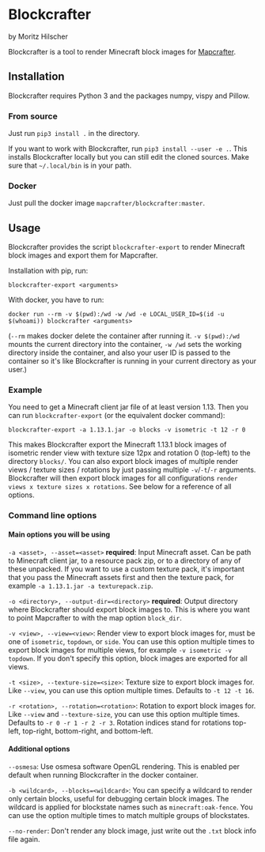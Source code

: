 # Blockcrafter #

by Moritz Hilscher

Blockcrafter is a tool to render Minecraft block images for [Mapcrafter](https://github.com/mapcrafter/mapcrafter).

## Installation ##

Blockcrafter requires Python 3 and the packages numpy, vispy and Pillow.

### From source ###

Just run `pip3 install .` in the directory.

If you want to work with Blockcrafter, run `pip3 install --user -e .`. This installs Blockcrafter locally but you can still edit the cloned sources. Make sure that `~/.local/bin` is in your path.

### Docker ###

Just pull the docker image `mapcrafter/blockcrafter:master`.

## Usage ##

Blockcrafter provides the script `blockcrafter-export` to render Minecraft block images and export them for Mapcrafter.

Installation with pip, run:

`blockcrafter-export <arguments>`

With docker, you have to run:

`docker run --rm -v $(pwd):/wd -w /wd -e LOCAL_USER_ID=$(id -u $(whoami)) blockcrafter <arguments>`

(`--rm` makes docker delete the container after running it. `-v $(pwd):/wd` mounts the current directory into the container, `-w /wd` sets the working directory inside the container, and also your user ID is passed to the container so it's like Blockcrafter is running in your current directory as your user.)

### Example ###

You need to get a Minecraft client jar file of at least version 1.13. Then you can run `blockcrafter-export` (or the equivalent docker command):

`blockcrafter-export -a 1.13.1.jar -o blocks -v isometric -t 12 -r 0`

This makes Blockcrafter export the Minecraft 1.13.1 block images of isometric render view with texture size 12px and rotation 0 (top-left) to the directory `blocks/`. You can also export block images of multiple render views / texture sizes / rotations by just passing multiple `-v`/`-t`/`-r` arguments. Blockcrafter will then export block images for all configurations `render views x texture sizes x rotations`. See below for a reference of all options.

### Command line options ###

#### Main options you will be using ####

`-a <asset>, --asset=<asset>` **required**: Input Minecraft asset. Can be path to Minecraft client jar, to a resource pack zip, or to a directory of any of these unpacked. If you want to use a custom texture pack, it's important that you pass the Minecraft assets first and then the texture pack, for example `-a 1.13.1.jar -a texturepack.zip`.

`-o <directory>, --output-dir=<directory>` **required**: Output directory where Blockcrafter should export block images to. This is where you want to point Mapcrafter to with the map option `block_dir`.

`-v <view>, --view=<view>`: Render view to export block images for, must be one of `isometric`, `topdown`, or `side`. You can use this option multiple times to export block images for multiple views, for example `-v isometric -v topdown`. If you don't specify this option, block images are exported for all views.

`-t <size>, --texture-size=<size>`: Texture size to export block images for. Like `--view`, you can use this option multiple times. Defaults to `-t 12 -t 16`.

`-r <rotation>, --rotation=<rotation>`: Rotation to export block images for. Like `--view` and `--texture-size`, you can use this option multiple times. Defaults to `-r 0 -r 1 -r 2 -r 3`. Rotation indices stand for rotations top-left, top-right, bottom-right, and bottom-left.

#### Additional options ####

`--osmesa`: Use osmesa software OpenGL rendering. This is enabled per default when running Blockcrafter in the docker container.

`-b <wildcard>, --blocks=<wildcard>`: You can specify a wildcard to render only certain blocks, useful for debugging certain block images. The wildcard is applied for blockstate names such as `minecraft:oak-fence`. You can use the option multiple times to match multiple groups of blockstates.

`--no-render`: Don't render any block image, just write out the `.txt` block info file again.
